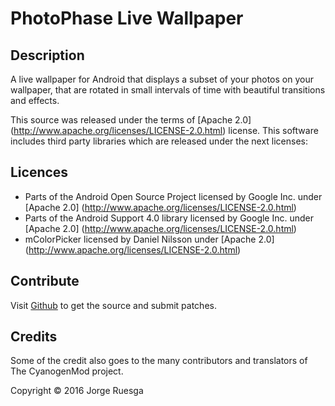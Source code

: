 PhotoPhase Live Wallpaper
=========================

Description
-----------
A live wallpaper for Android that displays a subset of your photos on your
wallpaper, that are rotated in small intervals of time with beautiful
transitions and effects.

This source was released under the terms of [Apache 2.0]
(http://www.apache.org/licenses/LICENSE-2.0.html) license. This software includes
third party libraries which are released under the next licenses:

Licences
--------
* Parts of the Android Open Source Project licensed by Google Inc. under [Apache 2.0]
(http://www.apache.org/licenses/LICENSE-2.0.html)
* Parts of the Android Support 4.0 library licensed by Google Inc. under [Apache 2.0]
(http://www.apache.org/licenses/LICENSE-2.0.html)
* mColorPicker licensed by Daniel Nilsson under [Apache 2.0]
(http://www.apache.org/licenses/LICENSE-2.0.html)

Contribute
----------
Visit [Github](https://github.com/jruesga/PhotoPhase) to get the source and
submit patches.

Credits
-----------
Some of the credit also goes to the many contributors and translators of The CyanogenMod project.



Copyright © 2016 Jorge Ruesga

